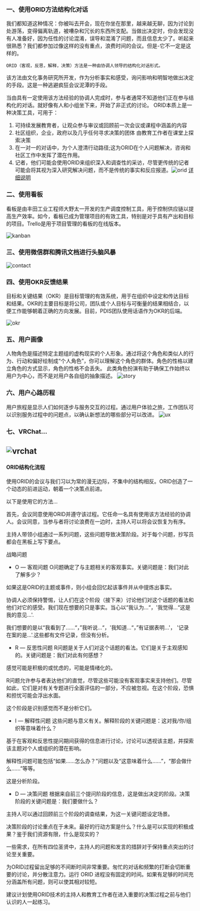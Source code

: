 ### 一、使用ORID方法结构化对话
我们都知道这种情况：你被叫去开会，现在你坐在那里，越来越无聊，因为讨论到处游荡，变得偏离轨道，被嘈杂和冗长的东西所支配。当做出决定时，你会发现没有人准备好，因为任性的讨论混淆，误导和混淆了问题，而且信息太少了。听起来很熟悉？我们都参加过像这样的没有重点，浪费时间的会议。但是-它不一定是这样的。
```
ORID（客观，反思，解释，决策）方法是一种由协调人领导的结构化对话形式。
```
该方法由文化事务研究所开发，作为分析事实和感受，询问影响和明智地做出决定的手段。这是一种逃避疯狂会议泥潭的手段。

当由具有一定使用该方法经验的协调人完成时，参与者通常不知道他们正在参与结构化的对话。就好像有人和小组坐下来，开始了非正式的讨论。
ORID本质上是一种决策工具，可用于：

1. 可持续发展教育者，让观众参与审议或回顾前一次会议或课程中涵盖的内容
2. 社区组织，企业，政府以及几乎任何寻求决策的团体
由教育工作者在课堂上探索决策
3. 在一对一的对话中，为个人澄清行动路径;这为ORID在个人问题解决，咨询和社区工作中发挥了潜在作用。
4. 记者，他们可能会使用ORID来组织深入和调查性的采访，尽管更传统的记者可能会将其视为深入研究解决问题，而不是传统的事实和反应报道。![orid](img/orid.png)
[详细说明](#ORID结构化流程)

### 二、使用看板
看板是由丰田工业工程师大野太一开发的生产调度控制工具，用于控制供应链以提高生产效率。如今，看板已成为管理项目的有效工具，特别是对于具有产出和目标的项目。Trello是用于项目管理的看板的在线版本。

![kanban](img/kanban.png)


### 三、使用微信群和腾讯文档进行头脑风暴
![contact](img/contact.jpg)

### 四、使用OKR反馈结果
目标和关键结果（OKR）是目标管理的有效系统，用于在组织中设定和传达目标和结果。OKR的主要目标是将公司，团队或个人目标与可衡量的结果相结合，以便工作能够朝着正确的方向发展。目前，PDIS团队使用话语作为OKR的后端。

![okr](img/okr.png)

### 五、用户画像
人物角色是描述特定主题组的虚构现实的个人形象。通过将这个角色和类似人的行为、行动和偏好绘制成“个人角色”，你可以理解这个角色的群体。角色的性格以建立角色的方式显示，角色的性格不会丢失。 此类角色扮演有助于确保工作始终以用户为中心，而不是对用户各自组的抽象描述。
![story](img/story.png)

### 六、用户心路历程
用户旅程是显示人们如何逐步与服务交互的过程。通过用户体验之旅，工作团队可以识别服务过程中的问题点，以确认新想法的哪些部分可以改进。
![ux](img/ux.png)

### 七、VRChat...
![vrchat](img/vrchat.png)
---

#### ORID结构化流程
使用ORID的会议与我们习以为常的漫无边际，不集中的结构相反。ORID创造了一个动态的前进运动，朝着一个决策点前进。

以下是使用它的方法...

首先，会议同意使用ORID并遵守该过程。它任命一名具有使用该方法经验的协调人。会议同意，当参与者将讨论浪费在一边时，主持人可以将会议恢复为有序。

主持人带领小组通过一系列问题，这些问题导致决策阶段。对于每个问题，抄写员都会在黑板上写下要点。

战略问题
* O — 客观问题
O问题确定了与主题相关的客观事实。关键问题是：我们对此了解多少？

如果这是ORID的主题或事件，则小组会回忆起该事件并从中提炼出事实。

协调人必须保持警惕，让人们在这个阶段（接下来）讨论他们对这个话题的看法和他们对它的感受。我们现在想要的只是事实。当心以“我认为...“，'我觉得...“这是我的意见...'.

我们想要的是以“我看到了......“，”我听说...“，'我知道...“，”有证据表明...'， '记录在案的是...'.这些都有文件记录，但没有分析。

* R — 反思性问题
R问题是关于人们对这个话题的看法。它们是关于主观感知的。关键问题是：我们对此有何感想？

感觉可能是积极的或忧虑的，可能是情绪化的。

R问题允许参与者表达他们的直觉，尽管这些可能没有客观事实来支持他们。尽管如此，它们是对有关专题进行全面评估的一部分，不应被忽视。在这个阶段，恐惧和担忧可能会浮出水面。

这个阶段是识别感觉而不是分析它们。

* I — 解释性问题
这些问题与意义有关。解释阶段的关键问题是：这对我/你/组织等意味着什么？

基于在客观和反思性提问期间获得的信息进行讨论，讨论可以透视该主题，并探索该主题对个人或组织的潜在影响。

解释性问题可能包括“如果......怎么办？”问题以及“这意味着什么......”，“那会做什么......”等等。

这是分析阶段。

* D — 决策问题
根据来自前三个提问阶段的信息，这是做出决定的阶段。决策阶段的关键问题是：我们要做什么？

主持人可以通过回顾前三个阶段的调查结果，为这一关键问题设定场景。

决策阶段的讨论重点在于未来。最好的行动方案是什么？什么是可以实现的积极成果？鉴于我们资源有限，什么是现实的？

一些需求，在所有四位圣贤中，主持人的问题和发言的措辞对于保持重点突出的讨论至关重要。

为ORID过程留出足够的不间断时间非常重要。匆忙的对话和频繁的打断会切断重要的讨论，并分散注意力。运行 ORID 进程没有固定的时间。如果有足够的时间充分涵盖所有问题，则可以使其相对较短。

建议计划使用ORID技术的主持人和教育工作者在进入重要的决策过程之前与他们认识的人一起练习。


